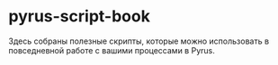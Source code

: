 # pyrus-script-book
Здесь собраны полезные скрипты, которые можно использовать в повседневной работе с вашими процессами в Pyrus.
